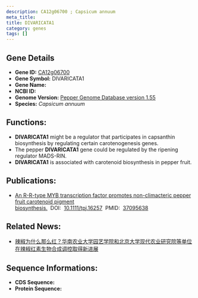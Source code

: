 ```yaml
---
description: CA12g06700 ; Capsicum annuum
meta_title:
title: DIVARICATA1
category: genes
tags: []
---
```


## Gene Details
- **Gene ID:**	[CA12g06700](CA12g06700)
- **Gene Symbol:** DIVARICATA1
- **Gene Name:** 
- **NCBI ID:** [](https://www.ncbi.nlm.nih.gov/gene/?term=)
- **Genome Version:** [Pepper Genome Database version 1.55]()
- **Species:** *Capsicum annuum*

## Functions:
   - **DIVARICATA1** might be a regulator that participates in capsanthin biosynthesis by regulating certain carotenogenesis genes.
   - The pepper **DIVARICATA1** gene could be regulated by the ripening regulator MADS-RIN.
   - **DIVARICATA1** is associated with carotenoid biosynthesis in pepper fruit.

## Publications:
   - [An R-R-type MYB transcription factor promotes non-climacteric pepper fruit carotenoid pigment biosynthesis.]( https://onlinelibrary.wiley.com/doi/full/10.1111/tpj.16257)&nbsp;&nbsp;DOI:&nbsp;&nbsp;[10.1111/tpj.16257](https://onlinelibrary.wiley.com/doi/full/10.1111/tpj.16257)&nbsp;&nbsp;PMID:&nbsp;&nbsp;[37095638](https://pubmed.ncbi.nlm.nih.gov/37095638/)

## Related News:
   - [辣椒为什么那么红？华南农业大学园艺学院和北京大学现代农业研究院等单位在辣椒红素生物合成调控取得新进展](https://mp.weixin.qq.com/s?__biz=MzIyOTY2NDYyNQ==&mid=2247571314&idx=1&sn=45d06acee899369f5f6a890042ca2dae&chksm=7ed459268268e19c0bd38548834eeb46c1ab241389102d58f8697288c3d5458d89c226886e09&scene=27#wechat_redirect)

## Sequence Informations:
- **CDS Sequence:**
- **Protein Sequence:**

